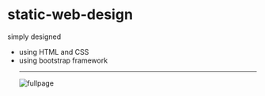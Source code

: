 # static-web-design
 
simply designed <br>
- using HTML and CSS <br>
- using bootstrap framework <hr>
![fullpage](https://user-images.githubusercontent.com/74818556/137573782-fc4b4f5a-d9b5-4894-9a4f-ea7eaaec33fc.png)

